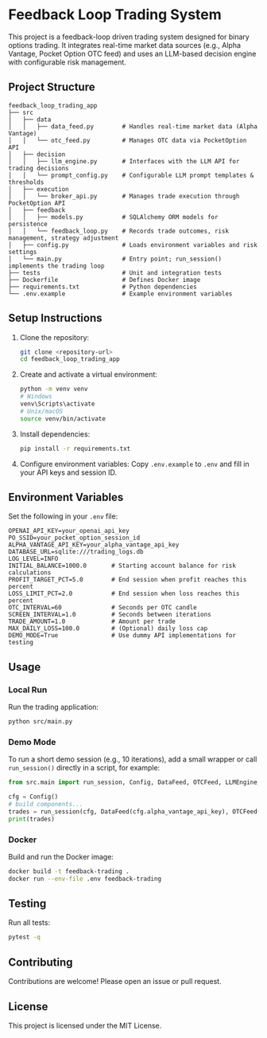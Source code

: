 # Feedback Loop Trading System

This project is a feedback-loop driven trading system designed for binary options trading. It integrates real-time market data sources (e.g., Alpha Vantage, Pocket Option OTC feed) and uses an LLM-based decision engine with configurable risk management.

## Project Structure

```plaintext
feedback_loop_trading_app
├── src
│   ├── data
│   │   ├── data_feed.py        # Handles real-time market data (Alpha Vantage)
│   │   └── otc_feed.py         # Manages OTC data via PocketOption API
│   ├── decision
│   │   ├── llm_engine.py       # Interfaces with the LLM API for trading decisions
│   │   └── prompt_config.py    # Configurable LLM prompt templates & thresholds
│   ├── execution
│   │   └── broker_api.py       # Manages trade execution through PocketOption API
│   ├── feedback
│   │   ├── models.py           # SQLAlchemy ORM models for persistence
│   │   └── feedback_loop.py    # Records trade outcomes, risk management, strategy adjustment
│   ├── config.py               # Loads environment variables and risk settings
│   └── main.py                 # Entry point; run_session() implements the trading loop
├── tests                       # Unit and integration tests
├── Dockerfile                  # Defines Docker image
├── requirements.txt            # Python dependencies
└── .env.example                # Example environment variables
```

## Setup Instructions

1. Clone the repository:
   ```bash
   git clone <repository-url>
   cd feedback_loop_trading_app
   ```
2. Create and activate a virtual environment:
   ```bash
   python -m venv venv
   # Windows
   venv\Scripts\activate
   # Unix/macOS
   source venv/bin/activate
   ```
3. Install dependencies:
   ```bash
   pip install -r requirements.txt
   ```
4. Configure environment variables:
   Copy `.env.example` to `.env` and fill in your API keys and session ID.

## Environment Variables

Set the following in your `.env` file:

```dotenv
OPENAI_API_KEY=your_openai_api_key
PO_SSID=your_pocket_option_session_id
ALPHA_VANTAGE_API_KEY=your_alpha_vantage_api_key
DATABASE_URL=sqlite:///trading_logs.db
LOG_LEVEL=INFO
INITIAL_BALANCE=1000.0       # Starting account balance for risk calculations
PROFIT_TARGET_PCT=5.0        # End session when profit reaches this percent
LOSS_LIMIT_PCT=2.0           # End session when loss reaches this percent
OTC_INTERVAL=60              # Seconds per OTC candle
SCREEN_INTERVAL=1.0          # Seconds between iterations
TRADE_AMOUNT=1.0             # Amount per trade
MAX_DAILY_LOSS=100.0         # (Optional) daily loss cap
DEMO_MODE=True               # Use dummy API implementations for testing
``` 

## Usage

### Local Run

Run the trading application:
```bash
python src/main.py
```

### Demo Mode

To run a short demo session (e.g., 10 iterations), add a small wrapper or call `run_session()` directly in a script, for example:
```python
from src.main import run_session, Config, DataFeed, OTCFeed, LLMEngine, BrokerAPI, FeedbackLoop

cfg = Config()
# build components...
trades = run_session(cfg, DataFeed(cfg.alpha_vantage_api_key), OTCFeed(), LLMEngine(cfg.openai_api_key), BrokerAPI(cfg.po_ssid), FeedbackLoop(cfg.database_url), max_iterations=10)
print(trades)
```

### Docker

Build and run the Docker image:
```bash
docker build -t feedback-trading .
docker run --env-file .env feedback-trading
```

## Testing

Run all tests:
```bash
pytest -q
```

## Contributing

Contributions are welcome! Please open an issue or pull request.

## License

This project is licensed under the MIT License.